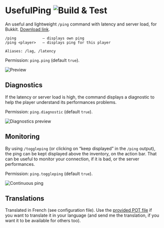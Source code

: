 # UsefulPing ![Build & Test](https://github.com/zDevelopers/UsefulPing/workflows/Build%20&%20Test/badge.svg)

An useful and lightweight `/ping` command with latency and server load, for Bukkit. [Download link](https://github.com/zDevelopers/UsefulPing/releases).

```
/ping            — displays own ping
/ping <player>   — displays ping for this player

Aliases: /lag, /latency
```

Permission: `ping.ping` (default `true`).

![Preview](https://raw.carrade.eu/s/1463868237.png)

## Diagnostics

If the latency or server load is high, the command displays a diagnostic to help the player understand
its performances problems.

Permission: `ping.diagnostic` (default `true`).

![Diagnostics preview](https://i.zcraft.fr/3523981572177619.png)

## Monitoring

By using `/toggleping` (or clicking on “keep displayed” in the `/ping` output), the ping can be kept
displayed above the inventory, on the action bar. That can be useful to monitor your connection, if
it is bad, or the server performances.

Permission: `ping.toggleping` (default `true`).

![Continuous ping](https://i.zcraft.fr/3928871572177775.png)

## Translations

Translated in French (see configuration file). Use the [provided POT file](src/main/resources/i18n/useful-ping.pot)
if you want to translate it in your language (and send me the translation, if you want it to be available for
others too).
